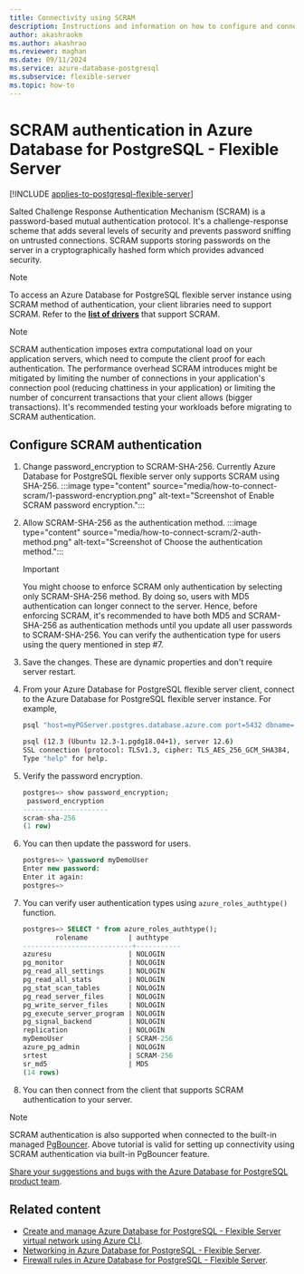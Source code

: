 ```yaml
---
title: Connectivity using SCRAM
description: Instructions and information on how to configure and connect using SCRAM in Azure Database for PostgreSQL - Flexible Server.
author: akashraokm
ms.author: akashrao
ms.reviewer: maghan
ms.date: 09/11/2024
ms.service: azure-database-postgresql
ms.subservice: flexible-server
ms.topic: how-to
---
```


# SCRAM authentication in Azure Database for PostgreSQL - Flexible Server

[!INCLUDE [applies-to-postgresql-flexible-server](~/reusable-content/ce-skilling/azure/includes/postgresql/includes/applies-to-postgresql-flexible-server.md)]

Salted Challenge Response Authentication Mechanism (SCRAM) is a password-based mutual authentication protocol. It's a challenge-response scheme that adds several levels of security and prevents password sniffing on untrusted connections. SCRAM supports storing passwords on the server in a cryptographically hashed form which provides advanced security.

> [!NOTE]  
> To access an Azure Database for PostgreSQL flexible server instance using SCRAM method of authentication, your client libraries need to support SCRAM. Refer to the **[list of drivers](https://wiki.postgresql.org/wiki/List_of_drivers)** that support SCRAM.

> [!NOTE]  
> SCRAM authentication imposes extra computational load on your application servers, which need to compute the client proof for each authentication. The performance overhead SCRAM introduces might be mitigated by limiting the number of connections in your application's connection pool (reducing chattiness in your application) or limiting the number of concurrent transactions that your client allows (bigger transactions). It's recommended testing your workloads before migrating to SCRAM authentication.

## Configure SCRAM authentication

1. Change password_encryption to SCRAM-SHA-256. Currently Azure Database for PostgreSQL flexible server only supports SCRAM using SHA-256.
        :::image type="content" source="media/how-to-connect-scram/1-password-encryption.png" alt-text="Screenshot of Enable SCRAM password encryption.":::
1. Allow SCRAM-SHA-256 as the authentication method.
        :::image type="content" source="media/how-to-connect-scram/2-auth-method.png" alt-text="Screenshot of Choose the authentication method."::: 
    > [!IMPORTANT]  
    > You might choose to enforce SCRAM only authentication by selecting only SCRAM-SHA-256 method. By doing so, users with MD5 authentication can longer connect to the server. Hence, before enforcing SCRAM, it's recommended to have both MD5 and SCRAM-SHA-256 as authentication methods until you update all user passwords to SCRAM-SHA-256. You can verify the authentication type for users using the query mentioned in step #7.
1. Save the changes. These are dynamic properties and don't require server restart.
1. From your Azure Database for PostgreSQL flexible server client, connect to the Azure Database for PostgreSQL flexible server instance. For example,

    ```bash
    psql "host=myPGServer.postgres.database.azure.com port=5432 dbname=postgres user=myDemoUser password=<password> sslmode=require"

    psql (12.3 (Ubuntu 12.3-1.pgdg18.04+1), server 12.6)
    SSL connection (protocol: TLSv1.3, cipher: TLS_AES_256_GCM_SHA384, bits: 256, compression: off)
    Type "help" for help.
    ```

1. Verify the password encryption.

    ```SQL
    postgres=> show password_encryption;
     password_encryption
    ---------------------
    scram-sha-256
    (1 row)
    ```

1. You can then update the password for users.

    ```SQL
    postgres=> \password myDemoUser
    Enter new password:
    Enter it again:
    postgres=>
    ```

1. You can verify user authentication types using `azure_roles_authtype()` function.

    ``` SQL
    postgres=> SELECT * from azure_roles_authtype();
            rolename          | authtype
    ---------------------------+-----------
    azuresu                   | NOLOGIN
    pg_monitor                | NOLOGIN
    pg_read_all_settings      | NOLOGIN
    pg_read_all_stats         | NOLOGIN
    pg_stat_scan_tables       | NOLOGIN
    pg_read_server_files      | NOLOGIN
    pg_write_server_files     | NOLOGIN
    pg_execute_server_program | NOLOGIN
    pg_signal_backend         | NOLOGIN
    replication               | NOLOGIN
    myDemoUser                | SCRAM-256
    azure_pg_admin            | NOLOGIN
    srtest                    | SCRAM-256
    sr_md5                    | MD5
    (14 rows)
    ```

1. You can then connect from the client that supports SCRAM authentication to your server.

> [!NOTE]  
> SCRAM authentication is also supported when connected to the built-in managed [PgBouncer](concepts-pgbouncer.md). Above tutorial is valid for setting up connectivity using SCRAM authentication via built-in PgBouncer feature.

[Share your suggestions and bugs with the Azure Database for PostgreSQL product team](https://aka.ms/pgfeedback).

## Related content

- [Create and manage Azure Database for PostgreSQL - Flexible Server virtual network using Azure CLI](how-to-manage-virtual-network-cli.md).
- [Networking in Azure Database for PostgreSQL - Flexible Server](concepts-networking-private.md).
- [Firewall rules in Azure Database for PostgreSQL - Flexible Server](concepts-networking-public.md#firewall-rules).

